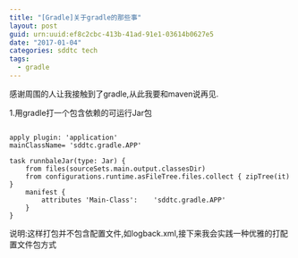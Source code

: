 ```yaml
---
title: "[Gradle]关于gradle的那些事"
layout: post
guid: urn:uuid:ef8c2cbc-413b-41ad-91e1-03614b0627e5
date: "2017-01-04"
categories: sddtc tech
tags:
  - gradle
---
```


感谢周围的人让我接触到了gradle,从此我要和maven说再见.  

1.用gradle打一个包含依赖的可运行Jar包  

```vim 

apply plugin: 'application'
mainClassName= 'sddtc.gradle.APP'

task runnbaleJar(type: Jar) {
    from files(sourceSets.main.output.classesDir)
    from configurations.runtime.asFileTree.files.collect { zipTree(it) }
    manifest {
        attributes 'Main-Class': 	'sddtc.gradle.APP'
    }
}

```

说明:这样打包并不包含配置文件,如logback.xml,接下来我会实践一种优雅的打配置文件包方式